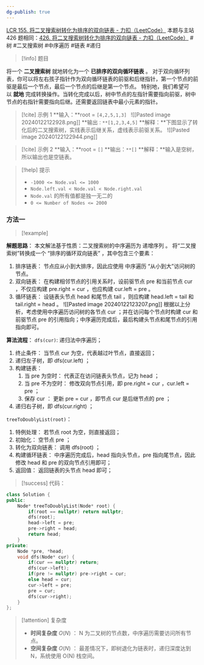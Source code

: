 ```yaml
---
dg-publish: true
---
```

[LCR 155. 将二叉搜索树转化为排序的双向链表 - 力扣（LeetCode）](https://leetcode.cn/problems/er-cha-sou-suo-shu-yu-shuang-xiang-lian-biao-lcof/description/)
本题与主站 426 题相同：[426. 将二叉搜索树转化为排序的双向链表 - 力扣（LeetCode）](https://leetcode.cn/problems/convert-binary-search-tree-to-sorted-doubly-linked-list/description/)
#树 #二叉搜索树 #中序遍历 #链表 #递归 

> [!info] 题目
> 
将一个 **二叉搜索树** 就地转化为一个 **已排序的双向循环链表** 。
对于双向循环列表，你可以将左右孩子指针作为双向循环链表的前驱和后继指针，第一个节点的前驱是最后一个节点，最后一个节点的后继是第一个节点。
特别地，我们希望可以 **就地** 完成转换操作。当转化完成以后，树中节点的左指针需要指向前驱，树中节点的右指针需要指向后继。还需要返回链表中最小元素的指针。

> [!cite] 示例 1
> **输入：**root = `[4,2,5,1,3] `
![[Pasted image 20240122122928.png]]
**输出`：**[1,2,3,4,5]`
**解释：**下图显示了转化后的二叉搜索树，实线表示后继关系，虚线表示前驱关系。
![[Pasted image 20240122122944.png]]

> [!cite] 示例 2
> **输入：**root = `[]`
**输出：`**[]`
**解释：**输入是空树，所以输出也是空链表。

> [!help] 提示
> - `-1000 <= Node.val <= 1000`
>- `Node.left.val < Node.val < Node.right.val`
>- `Node.val` 的所有值都是独一无二的
>- `0 <= Number of Nodes <= 2000`
### 方法一
> [!example] 

**解题思路**：
本文解法基于性质：二叉搜索树的中序遍历为 递增序列 。
将“二叉搜索树”转换成一个 “排序的循环双向链表” ，其中包含三个要素：
1. 排序链表： 节点应从小到大排序，因此应使用 中序遍历 “从小到大”访问树的节点。
2. 双向链表： 在构建相邻节点的引用关系时，设前驱节点 pre 和当前节点 cur ，不仅应构建 pre.right = cur ，也应构建 cur.left = pre 。
3. 循环链表： 设链表头节点 head 和尾节点 tail ，则应构建 head.left = tail 和 tail.right = head 。
![[Pasted image 20240122123207.png]]
根据以上分析，考虑使用中序遍历访问树的各节点 cur ；并在访问每个节点时构建 cur 和前驱节点 pre 的引用指向；中序遍历完成后，最后构建头节点和尾节点的引用指向即可。

**算法流程**：
`dfs(cur)`: 递归法中序遍历；

1. 终止条件： 当节点 cur 为空，代表越过叶节点，直接返回；
2. 递归左子树，即 dfs(cur.left) ；
3. 构建链表：
	1. 当 pre 为空时： 代表正在访问链表头节点，记为 head ；
	2. 当 pre 不为空时： 修改双向节点引用，即 pre.right = cur ，cur.left = pre ；
	3. 保存 cur ： 更新 pre = cur ，即节点 cur 是后继节点的 pre ；
4. 递归右子树，即 dfs(cur.right) ；

`treeToDoublyList(root)`：

1. 特例处理： 若节点 root 为空，则直接返回；
2. 初始化： 空节点 pre ；
3. 转化为双向链表： 调用 dfs(root) ；
4. 构建循环链表： 中序遍历完成后，head 指向头节点，pre 指向尾节点，因此修改 head 和 pre 的双向节点引用即可；
5. 返回值： 返回链表的头节点 head 即可；

> [!success] 代码：
```cpp
class Solution {
public:
    Node* treeToDoublyList(Node* root) {
        if(root == nullptr) return nullptr;
        dfs(root);
        head->left = pre;
        pre->right = head;
        return head;
    }
private:
    Node *pre, *head;
    void dfs(Node* cur) {
        if(cur == nullptr) return;
        dfs(cur->left);
        if(pre != nullptr) pre->right = cur;
        else head = cur;
        cur->left = pre;
        pre = cur;
        dfs(cur->right);
    }
};
```
> [!attention] 复杂度
>- **时间复杂度** $O(N)$ ： N 为二叉树的节点数，中序遍历需要访问所有节点。
>- **空间复杂度** $O(N)$ ： 最差情况下，即树退化为链表时，递归深度达到 N，系统使用 O(N) 栈空间。

